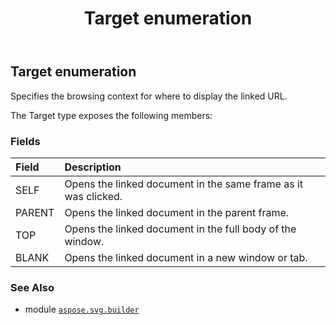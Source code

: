 ﻿---
title: Target enumeration
second_title: Aspose.SVG for Python via .NET API References
description: 
type: docs
weight: 1770
url: /python-net/aspose.svg.builder/target/
is_root: false
---

## Target enumeration

Specifies the browsing context for where to display the linked URL.



The Target type exposes the following members:

### Fields
| Field | Description |
| :- | :- |
| SELF | Opens the linked document in the same frame as it was clicked. |
| PARENT | Opens the linked document in the parent frame. |
| TOP | Opens the linked document in the full body of the window. |
| BLANK | Opens the linked document in a new window or tab. |



### See Also
* module [`aspose.svg.builder`](..)
